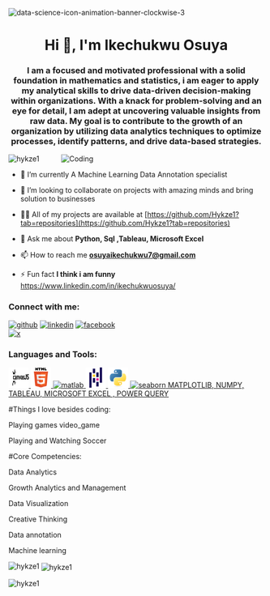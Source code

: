 ![data-science-icon-animation-banner-clockwise-3](https://github.com/Hykze1/Hykze1/assets/100960483/5c68edb4-052a-4118-b6f8-4380b90bf5d1)
<h1 align="center">Hi 👋, I'm Ikechukwu Osuya</h1>
<h3 align="center">I am a focused and motivated professional with a solid foundation in mathematics and statistics, i am eager to apply my analytical skills to drive data-driven decision-making within organizations. With a knack for problem-solving and an eye for detail, I am adept at uncovering valuable insights from raw data. My goal is to contribute to the growth of an organization by utilizing data analytics techniques to optimize processes, identify patterns, and drive data-based strategies.</h3>
<img align="right" alt="Coding" width="400" src="https://cdn.dribbble.com/users/1162077/screenshots/3848914/programmer.gif">
  




<p align="left"> <img src="https://komarev.com/ghpvc/?username=hykze1&label=Profile%20views&color=0e75b6&style=flat" alt="hykze1" /> </p>

- 🌱 I’m currently  A Machine Learning Data Annotation specialist 

- 👯 I’m looking to collaborate on projects with amazing minds and bring solution to businesses

- 👨‍💻 All of my projects are available at [https://github.com/Hykze1?tab=repositories](https://github.com/Hykze1?tab=repositories)

- 💬 Ask me about **Python, Sql ,Tableau, Microsoft Excel**

- 📫 How to reach me **osuyaikechukwu7@gmail.com**

- ⚡ Fun fact **I think i am funny** https://www.linkedin.com/in/ikechukwuosuya/

<h3 align="left">Connect with me:</h3>

[<img src='https://cdn.jsdelivr.net/npm/simple-icons@3.0.1/icons/github.svg' alt='github' height='40'>](https://github.com/https://github.com/Hykze1)  [<img src='https://cdn.jsdelivr.net/npm/simple-icons@3.0.1/icons/linkedin.svg' alt='linkedin' height='40'>](https://www.linkedin.com/in/https://www.linkedin.com/in/ikechukwuosuya//)  [<img src='https://cdn.jsdelivr.net/npm/simple-icons@3.0.1/icons/facebook.svg' alt='facebook' height='40'>](https://www.facebook.com/https://www.facebook.com/osuya.ikechukwu.1)  
[<img src='[https://cdn.jsdelivr.net/npm/simple-icons@3.0.1/icons/facebook.svg](https://icon2.cleanpng.com/20240119/fs/transparent-x-logo-image-viewer-button-symbol-black-and-white-black-and-white-striped-x-button-for-image-1710915887579.webp)' alt='x' height='40'>](https://www.x.com/https://x.com/Hykze1)
</p>

<h3 align="left">Languages and Tools:</h3>
<p align="left"> <a href="https://canvasjs.com" target="_blank" rel="noreferrer"> <img src="https://raw.githubusercontent.com/Hardik0307/Hardik0307/master/assets/canvasjs-charts.svg" alt="canvasjs" width="40" height="40"/> </a> <a href="https://www.w3.org/html/" target="_blank" rel="noreferrer"> <img src="https://raw.githubusercontent.com/devicons/devicon/master/icons/html5/html5-original-wordmark.svg" alt="html5" width="40" height="40"/> </a> <a href="https://www.mathworks.com/" target="_blank" rel="noreferrer"> <img src="https://upload.wikimedia.org/wikipedia/commons/2/21/Matlab_Logo.png" alt="matlab" width="40" height="40"/> </a> <a href="https://pandas.pydata.org/" target="_blank" rel="noreferrer"> <img src="https://raw.githubusercontent.com/devicons/devicon/2ae2a900d2f041da66e950e4d48052658d850630/icons/pandas/pandas-original.svg" alt="pandas" width="40" height="40"/> </a> <a href="https://www.python.org" target="_blank" rel="noreferrer"> <img src="https://raw.githubusercontent.com/devicons/devicon/master/icons/python/python-original.svg" alt="python" width="40" height="40"/> </a> <a href="https://seaborn.pydata.org/" target="_blank" rel="noreferrer"> <img src="https://seaborn.pydata.org/_images/logo-mark-lightbg.svg" alt="seaborn" width="40" height="40"/> MATPLOTLIB, NUMPY, TABLEAU, MICROSOFT EXCEL , POWER QUERY</a> </p> 

#Things I love besides coding:

Playing games video_game

 Playing and Watching Soccer

#Core Competencies:

Data Analytics

Growth Analytics and Management

Data Visualization

Creative Thinking

Data annotation

Machine learning


<p><img align="left" src="https://github-readme-stats.vercel.app/api/top-langs?username=hykze1&show_icons=true&locale=en&layout=compact" alt="hykze1" /></p>

<p>&nbsp;<img align="center" src="https://github-readme-stats.vercel.app/api?username=hykze1&show_icons=true&locale=en" alt="hykze1" /></p>

<p><img align="center" src="https://github-readme-streak-stats.herokuapp.com/?user=hykze1&" alt="hykze1" /></p>
